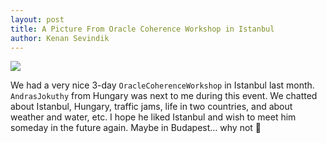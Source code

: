 ```yaml
---
layout: post
title: A Picture From Oracle Coherence Workshop in Istanbul
author: Kenan Sevindik
---
```


![](http://kenansevindik.com/assets/images/me_andras_at_coherence_workshop.jpeg)

We had a very nice 3-day `OracleCoherenceWorkshop` in Istanbul last month. `AndrasJokuthy` from Hungary was next to me 
during this event. We chatted about Istanbul, Hungary, traffic jams, life in two countries, and about weather and water, 
etc. I hope he liked Istanbul and wish to meet him someday in the future again. Maybe in Budapest… why not 🙂
